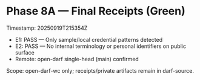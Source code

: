# Phase 8A — Final Receipts (Green)
Timestamp: 20250919T215354Z

- E1: PASS — Only sample/local credential patterns detected
- E2: PASS — No internal terminology or personal identifiers on public surface
- Remote: open-darf single-head (main) confirmed

Scope: open-darf-wc only; receipts/private artifacts remain in darf-source.
